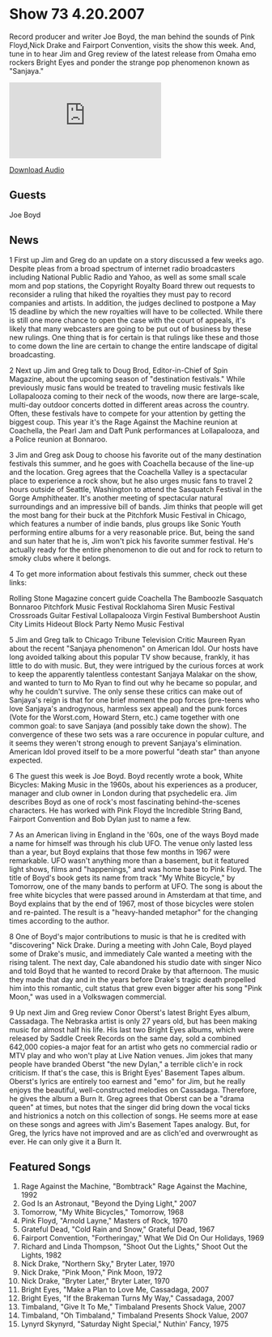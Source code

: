 # Show 73 4.20.2007
Record producer and writer Joe Boyd, the man behind the sounds of Pink Floyd,Nick Drake and Fairport Convention, visits the show this week. And, tune in to hear Jim and Greg review of the latest release from Omaha emo rockers Bright Eyes and ponder the strange pop phenomenon known as "Sanjaya."

![main image](http://www.soundopinions.org/main%20image/x.php)

[Download Audio](http://audio.soundopinions.org/streams/2007/04/so_20070420.m3u)

## Guests
Joe Boyd

## News
1 First up Jim and Greg do an update on a story discussed a few weeks ago. Despite pleas from a broad spectrum of internet radio broadcasters including National Public Radio and Yahoo, as well as some small scale mom and pop stations, the Copyright Royalty Board threw out requests to reconsider a ruling that hiked the royalties they must pay to record companies and artists. In addition, the judges declined to postpone a May 15 deadline by which the new royalties will have to be collected. While there is still one more chance to open the case with the court of appeals, it's likely that many webcasters are going to be put out of business by these new rulings. One thing that is for certain is that rulings like these and those to come down the line are certain to change the entire landscape of digital broadcasting.

2 Next up Jim and Greg talk to Doug Brod, Editor-in-Chief of Spin Magazine, about the upcoming season of "destination festivals." While previously music fans would be treated to traveling music festivals like Lollapalooza coming to their neck of the woods, now there are large-scale, multi-day outdoor concerts dotted in different areas across the country. Often, these festivals have to compete for your attention by getting the biggest coup. This year it's the Rage Against the Machine reunion at Coachella, the Pearl Jam and Daft Punk performances at Lollapalooza, and a Police reunion at Bonnaroo.

3 Jim and Greg ask Doug to choose his favorite out of the many destination festivals this summer, and he goes with Coachella because of the line-up and the location. Greg agrees that the Coachella Valley is a spectacular place to experience a rock show, but he also urges music fans to travel 2 hours outside of Seattle, Washington to attend the Sasquatch Festival in the Gorge Amphitheater. It's another meeting of spectacular natural surroundings and an impressive bill of bands. Jim thinks that people will get the most bang for their buck at the Pitchfork Music Festival in Chicago, which features a number of indie bands, plus groups like Sonic Youth performing entire albums for a very reasonable price. But, being the sand and sun hater that he is, Jim won't pick his favorite summer festival. He's actually ready for the entire phenomenon to die out and for rock to return to smoky clubs where it belongs.

4 To get more information about festivals this summer, check out these links:

Rolling Stone Magazine concert guide
Coachella
The Bamboozle
Sasquatch
Bonnaroo
Pitchfork Music Festival
Rocklahoma
Siren Music Festival
Crossroads Guitar Festival
Lollapalooza
Virgin Festival
Bumbershoot
Austin City Limits
Hideout Block Party
Nemo Music Festival

5 Jim and Greg talk to Chicago Tribune Television Critic Maureen Ryan about the recent "Sanjaya phenomenon" on American Idol. Our hosts have long avoided talking about this popular TV show because, frankly, it has little to do with music. But, they were intrigued by the curious forces at work to keep the apparently talentless contestant Sanjaya Malakar on the show, and wanted to turn to Mo Ryan to find out why he became so popular, and why he couldn't survive. The only sense these critics can make out of Sanjaya's reign is that for one brief moment the pop forces (pre-teens who love Sanjaya's androgynous, harmless sex appeal) and the punk forces (Vote for the Worst.com, Howard Stern, etc.) came together with one common goal: to save Sanjaya (and possibly take down the show). The convergence of these two sets was a rare occurence in popular culture, and it seems they weren't strong enough to prevent Sanjaya's elimination. American Idol proved itself to be a more powerful "death star" than anyone expected. 

6 The guest this week is Joe Boyd. Boyd recently wrote a book, White Bicycles: Making Music in the 1960s, about his experiences as a producer, manager and club owner in London during that psychedelic era. Jim describes Boyd as one of rock's most fascinating behind-the-scenes characters. He has worked with Pink Floyd the Incredible String Band, Fairport Convention and Bob Dylan just to name a few.

7 As an American living in England in the '60s, one of the ways Boyd made a name for himself was through his club UFO. The venue only lasted less than a year, but Boyd explains that those few months in 1967 were remarkable. UFO wasn't anything more than a basement, but it featured light shows, films and "happenings," and was home base to Pink Floyd. The title of Boyd's book gets its name from track "My White Bicycle," by Tomorrow, one of the many bands to perform at UFO. The song is about the free white bicycles that were passed around in Amsterdam at that time, and Boyd explains that by the end of 1967, most of those bicycles were stolen and re-painted. The result is a "heavy-handed metaphor" for the changing times according to the author.

8 One of Boyd's major contributions to music is that he is credited with "discovering" Nick Drake. During a meeting with John Cale, Boyd played some of Drake's music, and immediately Cale wanted a meeting with the rising talent. The next day, Cale abandoned his studio date with singer Nico and told Boyd that he wanted to record Drake by that afternoon. The music they made that day and in the years before Drake's tragic death propelled him into this romantic, cult status that grew even bigger after his song "Pink Moon," was used in a Volkswagen commercial.

9 Up next Jim and Greg review Conor Oberst's latest Bright Eyes album, Cassadaga. The Nebraska artist is only 27 years old, but has been making music for almost half his life. His last two Bright Eyes albums, which were released by Saddle Creek Records on the same day, sold a combined 642,000 copies-a major feat for an artist who gets no commercial radio or MTV play and who won't play at Live Nation venues. Jim jokes that many people have branded Oberst "the new Dylan," a terrible clich'e in rock criticism. If that's the case, this is Bright Eyes' Basement Tapes album. Oberst's lyrics are entirely too earnest and "emo" for Jim, but he really enjoys the beautiful, well-constructed melodies on Cassadaga. Therefore, he gives the album a Burn It. Greg agrees that Oberst can be a "drama queen" at times, but notes that the singer did bring down the vocal ticks and histrionics a notch on this collection of songs. He seems more at ease on these songs and agrees with Jim's Basement Tapes analogy. But, for Greg, the lyrics have not improved and are as clich'ed and overwrought as ever. He can only give it a Burn It.

## Featured Songs
1. Rage Against the Machine, "Bombtrack" Rage Against the Machine, 1992
2. God Is an Astronaut, "Beyond the Dying Light," 2007
3. Tomorrow, "My White Bicycles," Tomorrow, 1968
4. Pink Floyd, "Arnold Layne," Masters of Rock, 1970
5. Grateful Dead, "Cold Rain and Snow," Grateful Dead, 1967
6. Fairport Convention, "Fortheringay," What We Did On Our Holidays, 1969
7. Richard and Linda Thompson, "Shoot Out the Lights," Shoot Out the Lights, 1982
8. Nick Drake, "Northern Sky," Bryter Later, 1970
9. Nick Drake, "Pink Moon," Pink Moon, 1972
10. Nick Drake, "Bryter Later," Bryter Later, 1970
11. Bright Eyes, "Make a Plan to Love Me, Cassadaga, 2007
12. Bright Eyes, "If the Brakeman Turns My Way," Cassadaga, 2007
13. Timbaland, "Give It To Me," Timbaland Presents Shock Value, 2007
14. Timbaland, "Oh Timbaland," Timbaland Presents Shock Value, 2007
15. Lynyrd Skynyrd, "Saturday Night Special," Nuthin' Fancy, 1975
